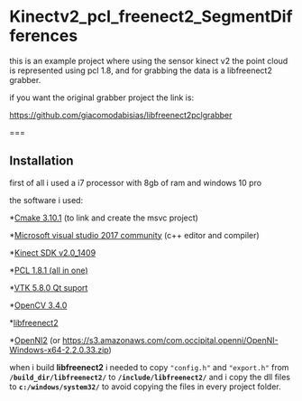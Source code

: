 # Kinectv2_pcl_freenect2_SegmentDifferences

this is an example project where using the sensor kinect v2 the point cloud is represented using  pcl 1.8,
and for grabbing the data is a libfreenect2 grabber.
 
if you want the original grabber project the link is:
 
https://github.com/giacomodabisias/libfreenect2pclgrabber

===

## Installation 

first of all i used a i7 processor with 8gb of ram and windows 10 pro

the software i used:

*[Cmake 3.10.1](https://cmake.org/download/) (to link and create the msvc project) 

*[Microsoft visual studio 2017 community](https://www.visualstudio.com/es/downloads/?rr=https%3A%2F%2Fwww.google.com.mx%2F) (c++ editor and compiler) 

*[Kinect SDK v2.0_1409](https://www.microsoft.com/en-us/download/details.aspx?id=44561) 

*[PCL 1.8.1 (all in one)](http://unanancyowen.com/en/pcl18/) 

*[VTK 5.8.0 Qt suport](http://sourceforge.net/projects/pointclouds/files/dependencies/VTK-5.8.0-msvc2010-win64.exe/download) 

*[OpenCV 3.4.0](https://sourceforge.net/projects/opencvlibrary/files/opencv-win/) 

*[libfreenect2](https://github.com/OpenKinect/libfreenect2) 

*[OpenNI2](https://github.com/OpenNI/OpenNI2)  (or 
			https://s3.amazonaws.com/com.occipital.openni/OpenNI-Windows-x64-2.2.0.33.zip) 


when i build **libfreenect2** i needed to copy `"config.h"` and `"export.h"` from **`/build_dir/libfreenect2/`** to **`/include/libfreenect2/`**
and i copy the dll files to **`c:/windows/system32/`** to avoid copying the files in every project folder.

